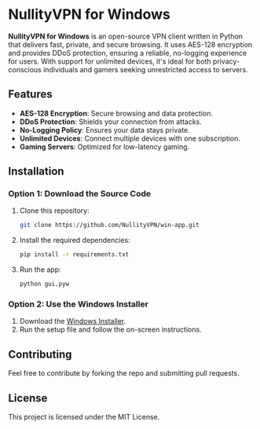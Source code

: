 # NullityVPN for Windows

**NullityVPN for Windows** is an open-source VPN client written in Python that delivers fast, private, and secure browsing. It uses AES-128 encryption and provides DDoS protection, ensuring a reliable, no-logging experience for users. With support for unlimited devices, it's ideal for both privacy-conscious individuals and gamers seeking unrestricted access to servers.

## Features
- **AES-128 Encryption**: Secure browsing and data protection.
- **DDoS Protection**: Shields your connection from attacks.
- **No-Logging Policy**: Ensures your data stays private.
- **Unlimited Devices**: Connect multiple devices with one subscription.
- **Gaming Servers**: Optimized for low-latency gaming.

## Installation

### Option 1: Download the Source Code
1. Clone this repository:
    ```bash
    git clone https://github.com/NullityVPN/win-app.git
    ```
2. Install the required dependencies:
    ```bash
    pip install -r requirements.txt
    ```
3. Run the app:
    ```bash
    python gui.pyw
    ```

### Option 2: Use the Windows Installer
1. Download the [Windows Installer](https://github.com/NullityVPN/win-app/releases/download/v1.0/NullityVpn-Installer.exe).
2. Run the setup file and follow the on-screen instructions.

## Contributing
Feel free to contribute by forking the repo and submitting pull requests.

## License
This project is licensed under the MIT License.

